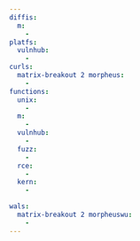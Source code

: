 ```yaml
---
diffis:
  m:
    -
platfs:
  vulnhub:
    -
curls:
  matrix-breakout 2 morpheus:
    -
functions:
  unix:
    -
  m:
    -
  vulnhub:
    -
  fuzz:
    -
  rce:
    -
  kern:
    -

wals:
  matrix-breakout 2 morpheuswu:
    -
---
```

